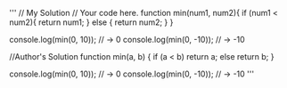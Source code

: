 '''
// My Solution
// Your code here.
function min(num1, num2){
 if (num1 < num2){
 return num1;
 }
 else {
 return num2;
 }
}
  
console.log(min(0, 10));
// → 0
console.log(min(0, -10));
// → -10

//Author's Solution
function min(a, b) {
  if (a < b)
    return a;
  else
    return b;
}

console.log(min(0, 10));
// → 0
console.log(min(0, -10));
// → -10
'''
